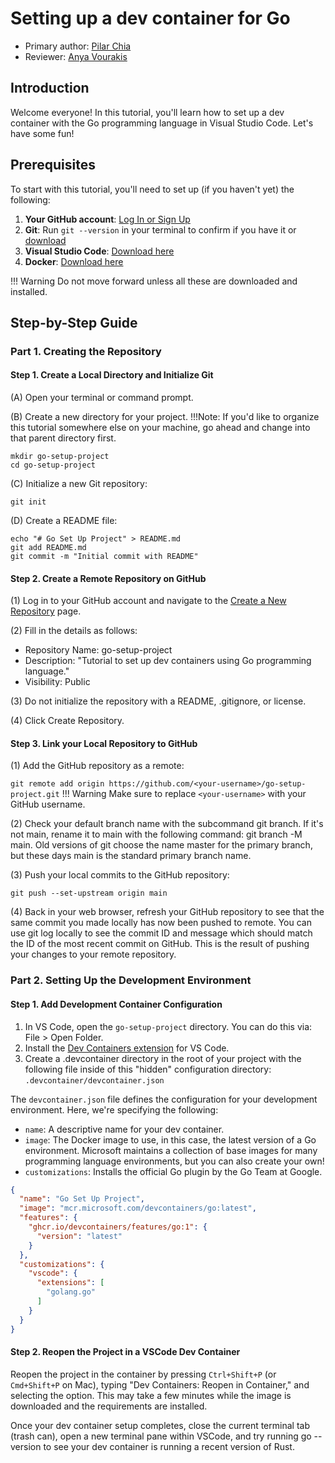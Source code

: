 # Setting up a dev container for Go

* Primary author: [Pilar Chia](https://github.com/mchia157)
* Reviewer: [Anya Vourakis](https://github.com/v-anya)

## Introduction
Welcome everyone! In this tutorial, you'll learn how to set up a dev container with the Go programming language in Visual Studio Code. Let's have some fun!

## Prerequisites 
To start with this tutorial, you'll need to set up (if you haven't yet) the following:

1. **Your GitHub account**: [Log In or Sign Up](https://github.com/)
2. **Git**: Run `git --version` in your terminal to confirm if you have it or [download](https://git-scm.com/book/en/v2/Getting-Started-Installing-Git)
3. **Visual Studio Code**: [Download here](https://code.visualstudio.com/)
4. **Docker**: [Download here](https://www.docker.com/products/docker-desktop/)

!!! Warning 
    Do not move forward unless all these are downloaded and installed. 

## Step-by-Step Guide

### Part 1. Creating the Repository
#### Step 1. Create a Local Directory and Initialize Git

(A) Open your terminal or command prompt.

(B) Create a new directory for your project. 
!!!Note: 
    If you'd like to organize this tutorial somewhere else on your machine, go ahead and change into that parent directory first.
```
mkdir go-setup-project
cd go-setup-project
```

(C) Initialize a new Git repository:

`git init`

(D) Create a README file:

```
echo "# Go Set Up Project" > README.md
git add README.md
git commit -m "Initial commit with README"
```
#### Step 2. Create a Remote Repository on GitHub
(1) Log in to your GitHub account and navigate to the [Create a New Repository](https://github.com/new) page.

(2) Fill in the details as follows:

* Repository Name: go-setup-project
* Description: "Tutorial to set up dev containers using Go programming language."
* Visibility: Public

(3) Do not initialize the repository with a README, .gitignore, or license.

(4) Click Create Repository.
#### Step 3. Link your Local Repository to GitHub
(1) Add the GitHub repository as a remote:

`git remote add origin https://github.com/<your-username>/go-setup-project.git`
!!! Warning
    Make sure to replace `<your-username>` with your GitHub username.

(2) Check your default branch name with the subcommand git branch. If it's not main, rename it to main with the following command: git branch -M main. Old versions of git choose the name master for the primary branch, but these days main is the standard primary branch name.

(3) Push your local commits to the GitHub repository:

`git push --set-upstream origin main`

(4) Back in your web browser, refresh your GitHub repository to see that the same commit you made locally has now been pushed to remote. You can use git log locally to see the commit ID and message which should match the ID of the most recent commit on GitHub. This is the result of pushing your changes to your remote repository.

### Part 2. Setting Up the Development Environment
#### Step 1. Add Development Container Configuration

1. In VS Code, open the `go-setup-project` directory. You can do this via: File > Open Folder.
2. Install the [Dev Containers extension](https://marketplace.visualstudio.com/items?itemName=ms-vscode-remote.remote-containers) for VS Code.
3. Create a .devcontainer directory in the root of your project with the following file inside of this "hidden" configuration directory:
`.devcontainer/devcontainer.json`

The `devcontainer.json` file defines the configuration for your development environment. Here, we're specifying the following:

* `name`: A descriptive name for your dev container.
* `image`: The Docker image to use, in this case, the latest version of a Go environment. Microsoft maintains a collection of base images for many programming language environments, but you can also create your own!
* `customizations`: Installs the official Go plugin by the Go Team at Google.
```json title=".devcontainer/devcontainer.json"
{
  "name": "Go Set Up Project",
  "image": "mcr.microsoft.com/devcontainers/go:latest",
  "features": {
    "ghcr.io/devcontainers/features/go:1": {
      "version": "latest"
    }
  },
  "customizations": {
    "vscode": {
      "extensions": [
        "golang.go"
      ]
    }
  }
}
```
#### Step 2. Reopen the Project in a VSCode Dev Container
Reopen the project in the container by pressing `Ctrl+Shift+P` (or `Cmd+Shift+P` on Mac), typing "Dev Containers: Reopen in Container," and selecting the option. This may take a few minutes while the image is downloaded and the requirements are installed.

Once your dev container setup completes, close the current terminal tab (trash can), open a new terminal pane within VSCode, and try running go --version to see your dev container is running a recent version of Rust.